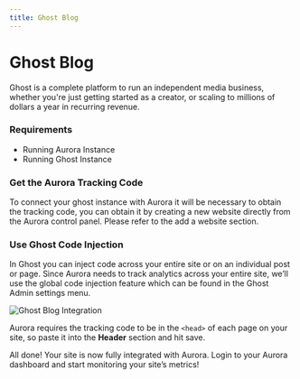 ```yaml
---
title: Ghost Blog
---
```


# Ghost Blog

Ghost is a complete platform to run an independent media business, whether you're just getting started as a creator, or scaling to millions of dollars a year in recurring revenue.

### Requirements

- Running Aurora Instance
- Running Ghost Instance

### Get the Aurora Tracking Code

To connect your ghost instance with Aurora it will be necessary to obtain the tracking code, you can obtain it by creating a new website directly from the Aurora control panel. Please refer to the add a website section.

### Use Ghost Code Injection

In Ghost you can inject code across your entire site or on an individual post or page. Since Aurora needs to track analytics across your entire site, we’ll use the global code injection feature which can be found in the Ghost Admin settings menu.

![Ghost Blog Integration](/static/ghost-blog-1.png)

Aurora requires the tracking code to be in the `<head>` of each page on your site, so paste it into the **Header** section and hit save.

All done! Your site is now fully integrated with Aurora. Login to your Aurora dashboard and start monitoring your site’s metrics!
